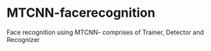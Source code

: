 # MTCNN-facerecognition
Face recognition using MTCNN- comprises of Trainer, Detector and Recognizer 
